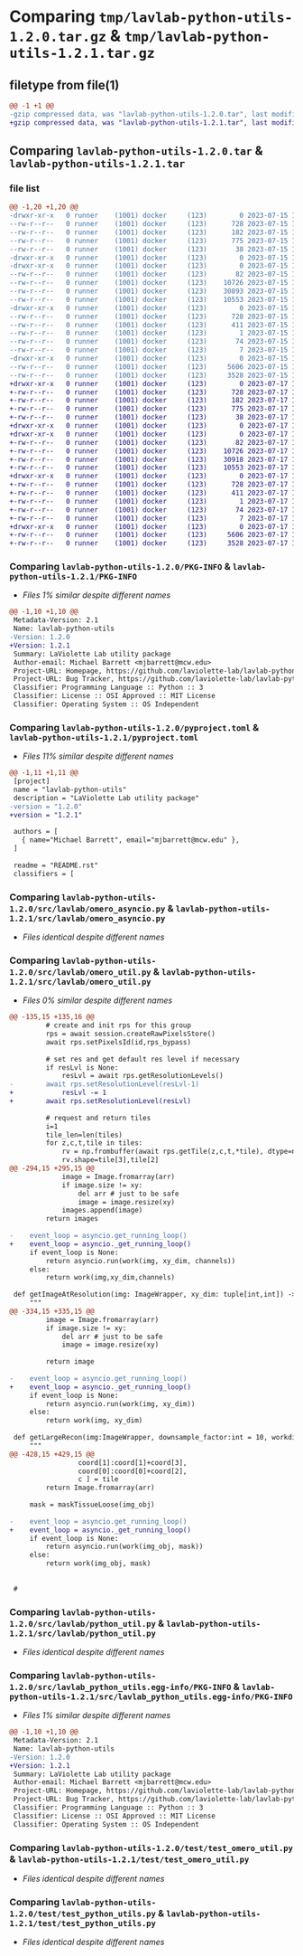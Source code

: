 # Comparing `tmp/lavlab-python-utils-1.2.0.tar.gz` & `tmp/lavlab-python-utils-1.2.1.tar.gz`

## filetype from file(1)

```diff
@@ -1 +1 @@
-gzip compressed data, was "lavlab-python-utils-1.2.0.tar", last modified: Sat Jul 15 18:30:10 2023, max compression
+gzip compressed data, was "lavlab-python-utils-1.2.1.tar", last modified: Mon Jul 17 11:08:51 2023, max compression
```

## Comparing `lavlab-python-utils-1.2.0.tar` & `lavlab-python-utils-1.2.1.tar`

### file list

```diff
@@ -1,20 +1,20 @@
-drwxr-xr-x   0 runner    (1001) docker     (123)        0 2023-07-15 18:30:10.783745 lavlab-python-utils-1.2.0/
--rw-r--r--   0 runner    (1001) docker     (123)      728 2023-07-15 18:30:10.783745 lavlab-python-utils-1.2.0/PKG-INFO
--rw-r--r--   0 runner    (1001) docker     (123)      182 2023-07-15 18:29:59.000000 lavlab-python-utils-1.2.0/README.rst
--rw-r--r--   0 runner    (1001) docker     (123)      775 2023-07-15 18:29:59.000000 lavlab-python-utils-1.2.0/pyproject.toml
--rw-r--r--   0 runner    (1001) docker     (123)       38 2023-07-15 18:30:10.783745 lavlab-python-utils-1.2.0/setup.cfg
-drwxr-xr-x   0 runner    (1001) docker     (123)        0 2023-07-15 18:30:10.783745 lavlab-python-utils-1.2.0/src/
-drwxr-xr-x   0 runner    (1001) docker     (123)        0 2023-07-15 18:30:10.783745 lavlab-python-utils-1.2.0/src/lavlab/
--rw-r--r--   0 runner    (1001) docker     (123)       82 2023-07-15 18:29:59.000000 lavlab-python-utils-1.2.0/src/lavlab/__init__.py
--rw-r--r--   0 runner    (1001) docker     (123)    10726 2023-07-15 18:29:59.000000 lavlab-python-utils-1.2.0/src/lavlab/omero_asyncio.py
--rw-r--r--   0 runner    (1001) docker     (123)    30893 2023-07-15 18:29:59.000000 lavlab-python-utils-1.2.0/src/lavlab/omero_util.py
--rw-r--r--   0 runner    (1001) docker     (123)    10553 2023-07-15 18:29:59.000000 lavlab-python-utils-1.2.0/src/lavlab/python_util.py
-drwxr-xr-x   0 runner    (1001) docker     (123)        0 2023-07-15 18:30:10.783745 lavlab-python-utils-1.2.0/src/lavlab_python_utils.egg-info/
--rw-r--r--   0 runner    (1001) docker     (123)      728 2023-07-15 18:30:10.000000 lavlab-python-utils-1.2.0/src/lavlab_python_utils.egg-info/PKG-INFO
--rw-r--r--   0 runner    (1001) docker     (123)      411 2023-07-15 18:30:10.000000 lavlab-python-utils-1.2.0/src/lavlab_python_utils.egg-info/SOURCES.txt
--rw-r--r--   0 runner    (1001) docker     (123)        1 2023-07-15 18:30:10.000000 lavlab-python-utils-1.2.0/src/lavlab_python_utils.egg-info/dependency_links.txt
--rw-r--r--   0 runner    (1001) docker     (123)       74 2023-07-15 18:30:10.000000 lavlab-python-utils-1.2.0/src/lavlab_python_utils.egg-info/requires.txt
--rw-r--r--   0 runner    (1001) docker     (123)        7 2023-07-15 18:30:10.000000 lavlab-python-utils-1.2.0/src/lavlab_python_utils.egg-info/top_level.txt
-drwxr-xr-x   0 runner    (1001) docker     (123)        0 2023-07-15 18:30:10.783745 lavlab-python-utils-1.2.0/test/
--rw-r--r--   0 runner    (1001) docker     (123)     5606 2023-07-15 18:29:59.000000 lavlab-python-utils-1.2.0/test/test_omero_util.py
--rw-r--r--   0 runner    (1001) docker     (123)     3528 2023-07-15 18:29:59.000000 lavlab-python-utils-1.2.0/test/test_python_utils.py
+drwxr-xr-x   0 runner    (1001) docker     (123)        0 2023-07-17 11:08:51.862035 lavlab-python-utils-1.2.1/
+-rw-r--r--   0 runner    (1001) docker     (123)      728 2023-07-17 11:08:51.862035 lavlab-python-utils-1.2.1/PKG-INFO
+-rw-r--r--   0 runner    (1001) docker     (123)      182 2023-07-17 11:08:37.000000 lavlab-python-utils-1.2.1/README.rst
+-rw-r--r--   0 runner    (1001) docker     (123)      775 2023-07-17 11:08:37.000000 lavlab-python-utils-1.2.1/pyproject.toml
+-rw-r--r--   0 runner    (1001) docker     (123)       38 2023-07-17 11:08:51.862035 lavlab-python-utils-1.2.1/setup.cfg
+drwxr-xr-x   0 runner    (1001) docker     (123)        0 2023-07-17 11:08:51.858035 lavlab-python-utils-1.2.1/src/
+drwxr-xr-x   0 runner    (1001) docker     (123)        0 2023-07-17 11:08:51.858035 lavlab-python-utils-1.2.1/src/lavlab/
+-rw-r--r--   0 runner    (1001) docker     (123)       82 2023-07-17 11:08:37.000000 lavlab-python-utils-1.2.1/src/lavlab/__init__.py
+-rw-r--r--   0 runner    (1001) docker     (123)    10726 2023-07-17 11:08:37.000000 lavlab-python-utils-1.2.1/src/lavlab/omero_asyncio.py
+-rw-r--r--   0 runner    (1001) docker     (123)    30918 2023-07-17 11:08:37.000000 lavlab-python-utils-1.2.1/src/lavlab/omero_util.py
+-rw-r--r--   0 runner    (1001) docker     (123)    10553 2023-07-17 11:08:37.000000 lavlab-python-utils-1.2.1/src/lavlab/python_util.py
+drwxr-xr-x   0 runner    (1001) docker     (123)        0 2023-07-17 11:08:51.862035 lavlab-python-utils-1.2.1/src/lavlab_python_utils.egg-info/
+-rw-r--r--   0 runner    (1001) docker     (123)      728 2023-07-17 11:08:51.000000 lavlab-python-utils-1.2.1/src/lavlab_python_utils.egg-info/PKG-INFO
+-rw-r--r--   0 runner    (1001) docker     (123)      411 2023-07-17 11:08:51.000000 lavlab-python-utils-1.2.1/src/lavlab_python_utils.egg-info/SOURCES.txt
+-rw-r--r--   0 runner    (1001) docker     (123)        1 2023-07-17 11:08:51.000000 lavlab-python-utils-1.2.1/src/lavlab_python_utils.egg-info/dependency_links.txt
+-rw-r--r--   0 runner    (1001) docker     (123)       74 2023-07-17 11:08:51.000000 lavlab-python-utils-1.2.1/src/lavlab_python_utils.egg-info/requires.txt
+-rw-r--r--   0 runner    (1001) docker     (123)        7 2023-07-17 11:08:51.000000 lavlab-python-utils-1.2.1/src/lavlab_python_utils.egg-info/top_level.txt
+drwxr-xr-x   0 runner    (1001) docker     (123)        0 2023-07-17 11:08:51.862035 lavlab-python-utils-1.2.1/test/
+-rw-r--r--   0 runner    (1001) docker     (123)     5606 2023-07-17 11:08:37.000000 lavlab-python-utils-1.2.1/test/test_omero_util.py
+-rw-r--r--   0 runner    (1001) docker     (123)     3528 2023-07-17 11:08:37.000000 lavlab-python-utils-1.2.1/test/test_python_utils.py
```

### Comparing `lavlab-python-utils-1.2.0/PKG-INFO` & `lavlab-python-utils-1.2.1/PKG-INFO`

 * *Files 1% similar despite different names*

```diff
@@ -1,10 +1,10 @@
 Metadata-Version: 2.1
 Name: lavlab-python-utils
-Version: 1.2.0
+Version: 1.2.1
 Summary: LaViolette Lab utility package
 Author-email: Michael Barrett <mjbarrett@mcw.edu>
 Project-URL: Homepage, https://github.com/laviolette-lab/lavlab-python-utils
 Project-URL: Bug Tracker, https://github.com/laviolette-lab/lavlab-python-utils/issues
 Classifier: Programming Language :: Python :: 3
 Classifier: License :: OSI Approved :: MIT License
 Classifier: Operating System :: OS Independent
```

### Comparing `lavlab-python-utils-1.2.0/pyproject.toml` & `lavlab-python-utils-1.2.1/pyproject.toml`

 * *Files 11% similar despite different names*

```diff
@@ -1,11 +1,11 @@
 [project]
 name = "lavlab-python-utils"
 description = "LaViolette Lab utility package"
-version = "1.2.0"
+version = "1.2.1"
 
 authors = [
   { name="Michael Barrett", email="mjbarrett@mcw.edu" },
 ]
 
 readme = "README.rst"
 classifiers = [
```

### Comparing `lavlab-python-utils-1.2.0/src/lavlab/omero_asyncio.py` & `lavlab-python-utils-1.2.1/src/lavlab/omero_asyncio.py`

 * *Files identical despite different names*

### Comparing `lavlab-python-utils-1.2.0/src/lavlab/omero_util.py` & `lavlab-python-utils-1.2.1/src/lavlab/omero_util.py`

 * *Files 0% similar despite different names*

```diff
@@ -135,15 +135,16 @@
         # create and init rps for this group
         rps = await session.createRawPixelsStore()
         await rps.setPixelsId(id,rps_bypass)
 
         # set res and get default res level if necessary
         if resLvl is None:
             resLvl = await rps.getResolutionLevels()
-        await rps.setResolutionLevel(resLvl-1)
+            resLvl -= 1
+        await rps.setResolutionLevel(resLvl)
 
         # request and return tiles
         i=1
         tile_len=len(tiles)
         for z,c,t,tile in tiles:
             rv = np.frombuffer(await rps.getTile(z,c,t,*tile), dtype=np.uint8)
             rv.shape=tile[3],tile[2]
@@ -294,15 +295,15 @@
             image = Image.fromarray(arr)
             if image.size != xy:
                 del arr # just to be safe
                 image = image.resize(xy)
             images.append(image)
         return images
     
-    event_loop = asyncio.get_running_loop()
+    event_loop = asyncio._get_running_loop()
     if event_loop is None:
         return asyncio.run(work(img, xy_dim, channels))
     else:
         return work(img,xy_dim,channels)
 
 def getImageAtResolution(img: ImageWrapper, xy_dim: tuple[int,int]) -> Image.Image:
     """
@@ -334,15 +335,15 @@
         image = Image.fromarray(arr)
         if image.size != xy:
             del arr # just to be safe
             image = image.resize(xy)
 
         return image
 
-    event_loop = asyncio.get_running_loop()
+    event_loop = asyncio._get_running_loop()
     if event_loop is None:
         return asyncio.run(work(img, xy_dim))
     else:
         return work(img, xy_dim)
 
 def getLargeRecon(img:ImageWrapper, downsample_factor:int = 10, workdir='./', skip_upload=False):
     """
@@ -428,15 +429,15 @@
                 coord[1]:coord[1]+coord[3],
                 coord[0]:coord[0]+coord[2],
                 c ] = tile
         return Image.fromarray(arr)
     
     mask = maskTissueLoose(img_obj)
 
-    event_loop = asyncio.get_running_loop()
+    event_loop = asyncio._get_running_loop()
     if event_loop is None:
         return asyncio.run(work(img_obj, mask))
     else:
         return work(img_obj, mask)
 
 
 #
```

### Comparing `lavlab-python-utils-1.2.0/src/lavlab/python_util.py` & `lavlab-python-utils-1.2.1/src/lavlab/python_util.py`

 * *Files identical despite different names*

### Comparing `lavlab-python-utils-1.2.0/src/lavlab_python_utils.egg-info/PKG-INFO` & `lavlab-python-utils-1.2.1/src/lavlab_python_utils.egg-info/PKG-INFO`

 * *Files 1% similar despite different names*

```diff
@@ -1,10 +1,10 @@
 Metadata-Version: 2.1
 Name: lavlab-python-utils
-Version: 1.2.0
+Version: 1.2.1
 Summary: LaViolette Lab utility package
 Author-email: Michael Barrett <mjbarrett@mcw.edu>
 Project-URL: Homepage, https://github.com/laviolette-lab/lavlab-python-utils
 Project-URL: Bug Tracker, https://github.com/laviolette-lab/lavlab-python-utils/issues
 Classifier: Programming Language :: Python :: 3
 Classifier: License :: OSI Approved :: MIT License
 Classifier: Operating System :: OS Independent
```

### Comparing `lavlab-python-utils-1.2.0/test/test_omero_util.py` & `lavlab-python-utils-1.2.1/test/test_omero_util.py`

 * *Files identical despite different names*

### Comparing `lavlab-python-utils-1.2.0/test/test_python_utils.py` & `lavlab-python-utils-1.2.1/test/test_python_utils.py`

 * *Files identical despite different names*

